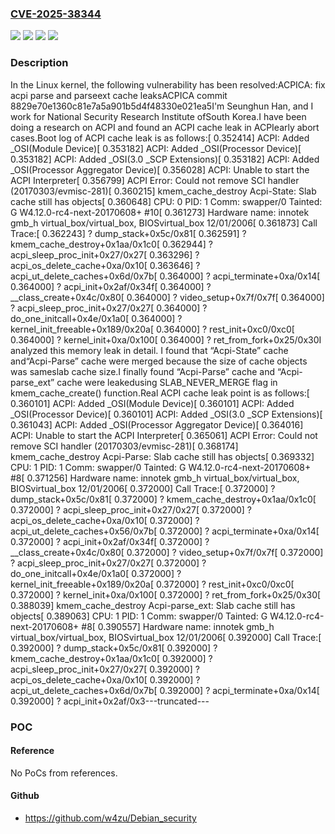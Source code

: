 ### [CVE-2025-38344](https://cve.mitre.org/cgi-bin/cvename.cgi?name=CVE-2025-38344)
![](https://img.shields.io/static/v1?label=Product&message=Linux&color=blue)
![](https://img.shields.io/static/v1?label=Version&message=&color=brightgreen)
![](https://img.shields.io/static/v1?label=Version&message=1da177e4c3f41524e886b7f1b8a0c1fc7321cac2%20&color=brightgreen)
![](https://img.shields.io/static/v1?label=Vulnerability&message=n%2Fa&color=blue)

### Description

In the Linux kernel, the following vulnerability has been resolved:ACPICA: fix acpi parse and parseext cache leaksACPICA commit 8829e70e1360c81e7a5a901b5d4f48330e021ea5I'm Seunghun Han, and I work for National Security Research Institute ofSouth Korea.I have been doing a research on ACPI and found an ACPI cache leak in ACPIearly abort cases.Boot log of ACPI cache leak is as follows:[    0.352414] ACPI: Added _OSI(Module Device)[    0.353182] ACPI: Added _OSI(Processor Device)[    0.353182] ACPI: Added _OSI(3.0 _SCP Extensions)[    0.353182] ACPI: Added _OSI(Processor Aggregator Device)[    0.356028] ACPI: Unable to start the ACPI Interpreter[    0.356799] ACPI Error: Could not remove SCI handler (20170303/evmisc-281)[    0.360215] kmem_cache_destroy Acpi-State: Slab cache still has objects[    0.360648] CPU: 0 PID: 1 Comm: swapper/0 Tainted: G        W4.12.0-rc4-next-20170608+ #10[    0.361273] Hardware name: innotek gmb_h virtual_box/virtual_box, BIOSvirtual_box 12/01/2006[    0.361873] Call Trace:[    0.362243]  ? dump_stack+0x5c/0x81[    0.362591]  ? kmem_cache_destroy+0x1aa/0x1c0[    0.362944]  ? acpi_sleep_proc_init+0x27/0x27[    0.363296]  ? acpi_os_delete_cache+0xa/0x10[    0.363646]  ? acpi_ut_delete_caches+0x6d/0x7b[    0.364000]  ? acpi_terminate+0xa/0x14[    0.364000]  ? acpi_init+0x2af/0x34f[    0.364000]  ? __class_create+0x4c/0x80[    0.364000]  ? video_setup+0x7f/0x7f[    0.364000]  ? acpi_sleep_proc_init+0x27/0x27[    0.364000]  ? do_one_initcall+0x4e/0x1a0[    0.364000]  ? kernel_init_freeable+0x189/0x20a[    0.364000]  ? rest_init+0xc0/0xc0[    0.364000]  ? kernel_init+0xa/0x100[    0.364000]  ? ret_from_fork+0x25/0x30I analyzed this memory leak in detail. I found that “Acpi-State” cache and“Acpi-Parse” cache were merged because the size of cache objects was sameslab cache size.I finally found “Acpi-Parse” cache and “Acpi-parse_ext” cache were leakedusing SLAB_NEVER_MERGE flag in kmem_cache_create() function.Real ACPI cache leak point is as follows:[    0.360101] ACPI: Added _OSI(Module Device)[    0.360101] ACPI: Added _OSI(Processor Device)[    0.360101] ACPI: Added _OSI(3.0 _SCP Extensions)[    0.361043] ACPI: Added _OSI(Processor Aggregator Device)[    0.364016] ACPI: Unable to start the ACPI Interpreter[    0.365061] ACPI Error: Could not remove SCI handler (20170303/evmisc-281)[    0.368174] kmem_cache_destroy Acpi-Parse: Slab cache still has objects[    0.369332] CPU: 1 PID: 1 Comm: swapper/0 Tainted: G        W4.12.0-rc4-next-20170608+ #8[    0.371256] Hardware name: innotek gmb_h virtual_box/virtual_box, BIOSvirtual_box 12/01/2006[    0.372000] Call Trace:[    0.372000]  ? dump_stack+0x5c/0x81[    0.372000]  ? kmem_cache_destroy+0x1aa/0x1c0[    0.372000]  ? acpi_sleep_proc_init+0x27/0x27[    0.372000]  ? acpi_os_delete_cache+0xa/0x10[    0.372000]  ? acpi_ut_delete_caches+0x56/0x7b[    0.372000]  ? acpi_terminate+0xa/0x14[    0.372000]  ? acpi_init+0x2af/0x34f[    0.372000]  ? __class_create+0x4c/0x80[    0.372000]  ? video_setup+0x7f/0x7f[    0.372000]  ? acpi_sleep_proc_init+0x27/0x27[    0.372000]  ? do_one_initcall+0x4e/0x1a0[    0.372000]  ? kernel_init_freeable+0x189/0x20a[    0.372000]  ? rest_init+0xc0/0xc0[    0.372000]  ? kernel_init+0xa/0x100[    0.372000]  ? ret_from_fork+0x25/0x30[    0.388039] kmem_cache_destroy Acpi-parse_ext: Slab cache still has objects[    0.389063] CPU: 1 PID: 1 Comm: swapper/0 Tainted: G        W4.12.0-rc4-next-20170608+ #8[    0.390557] Hardware name: innotek gmb_h virtual_box/virtual_box, BIOSvirtual_box 12/01/2006[    0.392000] Call Trace:[    0.392000]  ? dump_stack+0x5c/0x81[    0.392000]  ? kmem_cache_destroy+0x1aa/0x1c0[    0.392000]  ? acpi_sleep_proc_init+0x27/0x27[    0.392000]  ? acpi_os_delete_cache+0xa/0x10[    0.392000]  ? acpi_ut_delete_caches+0x6d/0x7b[    0.392000]  ? acpi_terminate+0xa/0x14[    0.392000]  ? acpi_init+0x2af/0x3---truncated---

### POC

#### Reference
No PoCs from references.

#### Github
- https://github.com/w4zu/Debian_security

